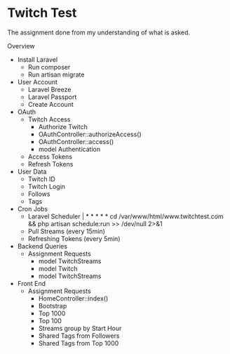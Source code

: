 <h1>Twitch Test</h1>

The assignment done from my understanding of what is asked.

Overview

<ul>
    <li>Install Laravel
        <ul>
            <li>Run composer</li>
            <li>Run artisan migrate</li>
        </ul>
    </li>
    <li>User Account            
        <ul>
            <li>Laravel Breeze</li>
            <li>Laravel Passport</li>
            <li>Create Account</li>
        </ul>
    </li>
    <li>OAuth
        <ul>
            <li>Twitch Access            
                <ul>
                    <li>Authorize Twitch</li>
                    <li>OAuthController::authorizeAccess()</li>
                    <li>OAuthController::access()</li>
                    <li>model Authentication</li>
                </ul>
            </li>
            <li>Access Tokens</li>
            <li>Refresh Tokens</li>
        </ul>
    </li>
    <li>User Data
        <ul>
            <li>Twitch ID</li>
            <li>Twitch Login</li>
            <li>Follows</li>
            <li>Tags</li>
        </ul>
    </li>
    <li>Cron Jobs
        <ul>
            <li>Laravel Scheduler | * * * * * cd /var/www/html/www.twitchtest.com && php artisan schedule:run >> /dev/null 2>&1</li>
            <li>Pull Streams (every 15min)</li>
            <li>Refreshing Tokens (every 5min)</li>
        </ul>
    </li>
    <li>Backend Queries
        <ul>
            <li>Assignment Requests            
                <ul>
                    <li>model TwitchStreams</li>
                    <li>model Twitch</li>
                    <li>model TwitchStreams</li>
                </ul>
            </li>
        </ul>
    </li>
    <li>Front End    
        <ul>
            <li>Assignment Requests        
                <ul>
                    <li>HomeController::index()</li>
                    <li>Bootstrap</li>
                    <li>Top 1000</li>
                    <li>Top 100</li>
                    <li>Streams group by Start Hour</li>
                    <li>Shared Tags from Followers</li>
                    <li>Shared Tags from Top 1000</li>
                </ul>
            </li> 
        </ul>
    </li>
</ul>
